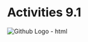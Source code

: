 #  Activities 9.1 

<img src="https://github.githubassets.com/images/modules/logos_page/GitHub-Mark.png" alt="Github Logo - html" title="Github Logo - html" />
<a class= "anchor" id= "PCDE Activity 9.1"></a>

